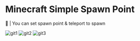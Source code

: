 # Minecraft Simple Spawn Point
🧭 | You can set spawn point &amp; teleport to spawn

![git1](https://github.com/Reccpe/simple-spawn-point/assets/135695698/061fe897-0c97-4e04-9c65-7cfa9c928d15)
![git2](https://github.com/Reccpe/simple-spawn-point/assets/135695698/f5e7147b-964f-42df-82b5-a73a38a2dff4)
![git3](https://github.com/Reccpe/simple-spawn-point/assets/135695698/15dd07d3-9f5f-46d1-85bd-3188a1a38659)
